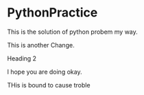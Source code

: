 # PythonPractice
This is the solution of python probem my way.

This is another Change.


Heading 2

I hope you are doing okay.

THis is bound to cause troble

